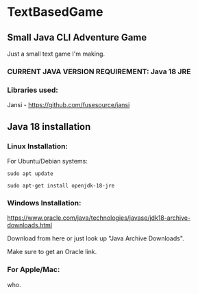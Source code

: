 # TextBasedGame
## Small Java CLI Adventure Game

Just a small text game I'm making.

### CURRENT JAVA VERSION REQUIREMENT: Java 18 JRE

### Libraries used:

Jansi - https://github.com/fusesource/jansi

## Java 18 installation

### Linux Installation:

For Ubuntu/Debian systems:

```sudo apt update```

```sudo apt-get install openjdk-18-jre```

### Windows Installation: 

https://www.oracle.com/java/technologies/javase/jdk18-archive-downloads.html

Download from here or just look up "Java Archive Downloads".

Make sure to get an Oracle link.

### For Apple/Mac:

who.




